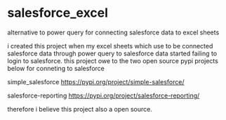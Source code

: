 # salesforce_excel

alternative to power query for connecting salesforce data to excel sheets

i created this project when my excel sheets which use to be connected salesforce data through power query to salesforce data started failing to login to salesforce.
this project owe to the two open source pypi projects below for conneting to salesforce

simple_salesforce
https://pypi.org/project/simple-salesforce/

salesforce-reporting
https://pypi.org/project/salesforce-reporting/


therefore i believe this project also a open source.
